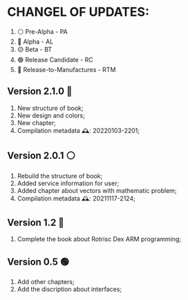# CHANGEL OF UPDATES:
1. ⚪ Pre-Alpha - PA
2. 🔴 Alpha - AL
3. 🟡 Beta - BT
4. 🟢 Release Candidate - RC
5. 🔵 Release-to-Manufactures - RTM 


## Version 2.1.0 🔴
  1. New structure of book;
  2. New design and colors;
  3. New chapter;
  4. Compilation metadata 🕰: 20220103-2201;

## Version 2.0.1 ⚪
  1. Rebuild the structure of book;
  2. Added service information for user;
  3. Added chapter about vectors with mathematic problem;
  4. Compilation metadata 🕰: 20211117-2124;

## Version 1.2 🔵 
  1. Complete the book about Rotrisc Dex ARM programming;

## Version 0.5 🟢
  1. Add other chapters;
  2. Add the discription about interfaces;
